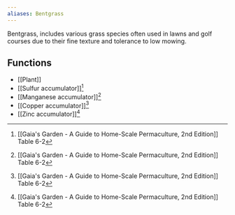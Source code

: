 ```yaml
---
aliases: Bentgrass
---
```

Bentgrass, includes various grass species often used in lawns and golf courses due to their fine texture and tolerance to low mowing.

## Functions
- [[Plant]]
- [[Sulfur accumulator]][^1]
- [[Manganese accumulator]][^1]
- [[Copper accumulator]][^1]
- [[Zinc accumulator]][^1]

[^1]: [[Gaia's Garden - A Guide to Home-Scale Permaculture, 2nd Edition]] Table 6-2
